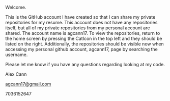 Welcome.

This is the GitHub account I have created so that I can share my private repositories for my resume.
This account does not have any repositories itself, but all of my private repositories from my
personal account are shared. The account name is agcann17. To view the repositories, return to the home 
screen by pressing the CatIcon in the top left and they should be listed on the right. Additionally, 
the repositories should be visible now when accessing my personal github account, agcann17, page by searching 
the username. 

Please let me know if you have any questions regarding looking at my code. 

Alex Cann

agcann17@gmail.com

7036152647
